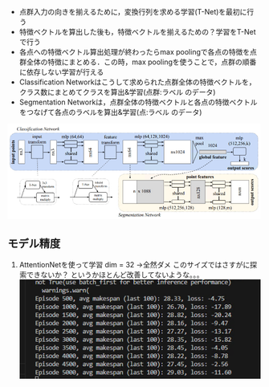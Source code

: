
- 点群入力の向きを揃えるために，変換行列を求める学習(T-Net)を最初に行う
- 特徴ベクトルを算出した後も，特徴ベクトルを揃えるための？学習をT-Netで行う
- 各点への特徴ベクトル算出処理が終わったらmax poolingで各点の特徴を点群全体の特徴にまとめる．この時，max poolingを使うことで，点群の順番に依存しない学習が行える
- Classification Networkはこうして求められた点群全体の特徴ベクトルを，クラス数にまとめてクラスを算出&学習(点群:ラベル のデータ)
- Segmentation Networkは，点群全体の特徴ベクトルと各点の特徴ベクトルをつなげて各点のラベルを算出&学習(点:ラベル のデータ)

![alt text](image.png)


## モデル精度
1. AttentionNetを使って学習
dim = 32 →全然ダメ
このサイズではさすがに探索できないか？
というかほとんど改善してないような。。。
![alt text](image-1.png)

